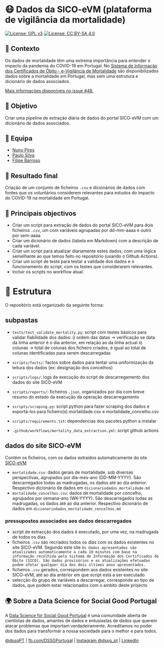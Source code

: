 # 😷️ Dados da SICO-eVM (plataforma de vigilância da mortalidade)

[![License: GPL v3](https://img.shields.io/badge/License-GPLv3-blue.svg)](https://www.gnu.org/licenses/gpl-3.0) [![License: CC BY-SA 4.0](https://img.shields.io/badge/License-CC%20BY--SA%204.0-lightgrey.svg)](https://creativecommons.org/licenses/by-sa/4.0/) 

## 🤔 Contexto
Os dados de mortalidade têm uma extrema importância para entender o impacto da pandemia do COVID-19 em Portugal. No [Sistema de Informação dos Certificados de Óbito - e-Vigilância de Mortalidade](https://evm.min-saude.pt/) são disponibilizados dados sobre a mortalidade em Portugal, mas sem uma estrutura e dicionário de dados associados.

[Mais informações disponíveis no issue #48.](https://github.com/dssg-pt/covid19pt-data/issues/48)

## 🥅 Objetivo
Criar uma pipeline de extração diária de dados do portal SICO-eVM com um dicionário de dados associados.

## 👥 Equipa
* [Nuno Pires](https://github.com/piresn)
* [Paulo Silva](https://github.com/paulo-jsilva)
* [Filipe Barroso](https://github.com/OldMetalmind)

## 🎯 Resultado final
Criação de um conjunto de ficheiros `.csv` e dicionários de dados com fontes que os voluntários considerem relevantes para estudos do impacto do COVID-19 na mortalidade em Portugal.

## 🧱 Principais objectivos
- Criar um script para extração de dados do portal SICO-eVM para dois ficheiros `.csv`, um com variáveis agrupadas por dd-mm-aaaa e outro por sem-aaaa  
- Criar um dicionário de dados (tabela em Markdown) com a descrição de cada variável.
- Criar um script para atualizar diariamente estes dados, com uma lógica semelhante ao que temos feito no repositório (usando o Github Actions).
- Criar um script de teste para testar a validade dos dados e o funcionamento do script, com os testes que considerarem relevantes.
- Incluir os scripts no workflow atual.

# 🧱 Estrutura

O repositório está organizado da seguinte forma:

## subpastas

+ `tests/test_validate_mortality.py`: script com testes básicos para validar fiabilidade dos dados:
i) ordem das datas -> verificação se data da linha anterior é o dia anterior, em relação ao da linha actual
ii) colunas -> total de colunas dos ficheiro criados, é igual ao total de colunas identificadas para serem descarregadas

+ `scripts/facts/`: factos sobre dados para tentar uma uniformização da leitura dos dados (ex: designação dos concelhos)
+ `scripts/logs/`: logs da execução do script de descarregamento dos dados do site SICO-eVM
+ `scripts/reports/`: ficheiros `.json`, organizados por dia com breve resumo do estado da execução da operação descarregamento
+ `scripts/scraping.py`: script python para fazer scraping dos dados e exportá-los para ficheiro(s) mortalidade.csv e mortalidade_concelho.csv
+ `scripts/requirements.txt`: dependencias dos pacotes python a instalar

+ `.github/workflows/mortality_data_extraction.yml`: script github actions 

## dados do site SICO-eVM

Contém os ficheiros, com os dados extraidos automaticamente do site [SICO-eVM](https://evm.min-saude.pt/#shiny-tab-dashboard) 

+ `mortalidade.csv`: dados gerais de mortalidade, sob diversas perspectivas, agrupados por dia-mes-ano (DD-MM-YYYY). São descarregados todas as madrugadas, os dados até ao dia anterior. Respectivo dicionário de dados em `dicionariodados_mortalidade.md`
+ `mortalidade_concelhos.csv`: dados de mortalidade por concelho, agrupados por semana-ano (WK-YYYY). São descarregados todas as madrugadas, os dados até ao dia anterior. Respectivo dicionário de dados em `dicionariodados_mortalidade_concelhos.md`

### pressupostos associados aos dados descarregados
+ script de extracção dos dados é executado, por uma vez, na madrugada de todos os dias
+ ficheiros `.csv` são recriados todos os dias com os dados existentes no site SICO-eVM. Segundo este site `Os dados apresentados são atualizados automaticamente a cada 10 minutos com base na informação recolhida pelo Sistema de Informação dos Certificados de Óbito (SICO). São dados provisórios e as atualizações efetuadas podem afetar qualquer dia dos dois últimos anos apresentados.`
+ ficheiros `.csv` gerados, correspondem aos dados existentes no site SICO-eVM, até ao dia anterior em que script está a ser executado  
+ selecção do grupo de variáveis a descarregar, corresponde ao tipo de dados, que podem estar relacionados com o ambito deste projecto   

## 🌍 Sobre a Data Science for Social Good Portugal

A [Data Science for Social Good Portugal](https://www.dssg.pt) é uma comunidade aberta de cientistas de dados, amantes de dados e entusiastas de dados que querem atacar problemas que importam verdadeiramente. Acreditamos no poder dos dados para transformar a nossa sociedade para o melhor e para todos.

[@dssgPT](https://twitter.com/dssgpt) | [fb.com/DSSGPortugal](https://www.facebook.com/DSSGPortugal/) | [Instagram @dssg_pt](www.instagram.com/dssg_pt/) | [LinkedIn](https://www.linkedin.com/company/dssg-portugal)
